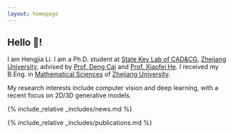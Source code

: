 ```yaml
---
layout: homepage
---
```


## Hello 👋!

I am Hengjia Li. I am a Ph.D. student at [State Key Lab of CAD&CG](http://www.cad.zju.edu.cn/index.html), [Zhejiang University](https://www.zju.edu.cn/), advised by [Prof. Deng Cai](http://www.cad.zju.edu.cn/home/dengcai/) and [Prof. Xiaofei He](http://www.cad.zju.edu.cn/home/xiaofeihe/). 
I received my B.Eng. in [Mathematical Sciences](http://www.math.zju.edu.cn/) of [Zhejiang University](https://www.zju.edu.cn/).

My research interests include computer vision and deep learning, with a recent focus on 2D/3D generative models.

{% include_relative _includes/news.md %}

{% include_relative _includes/publications.md %}

<!-- {% include_relative _includes/services.md %} -->
